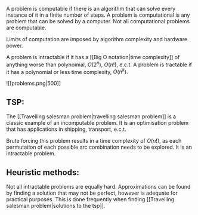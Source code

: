 
A problem is computable if there is an algorithm that can solve every instance of it in a finite number of steps. A problem is computational is any problem that can be solved by a computer. Not all computational problems are computable.

Limits of computation are imposed by algorithm complexity and hardware power.

A problem is intractable if it has a [[Big O notation|time complexity]] of anything worse than polynomial, $O(2^n)$, $O(n!)$, e.c.t. A problem is tractable if it has a polynomial or less time complexity, $O(n^k)$.

![[problems.png|500]]

## TSP:

The [[Travelling salesman problem|travelling salesman problem]] is a classic example of an incomputable problem. It is an optimisation problem that has applications in shipping, transport, e.c.t. 

Brute forcing this problem results in a time complexity of $O(n!)$, as each permutation of each possible arc combination needs to be explored. It is an intractable problem.

## Heuristic methods:

Not all intractable problems are equally hard. Approximations can be found by finding a solution that may not be perfect, however is adequate for practical purposes. This is done frequently when finding [[Travelling salesman problem|solutions to the tsp]].